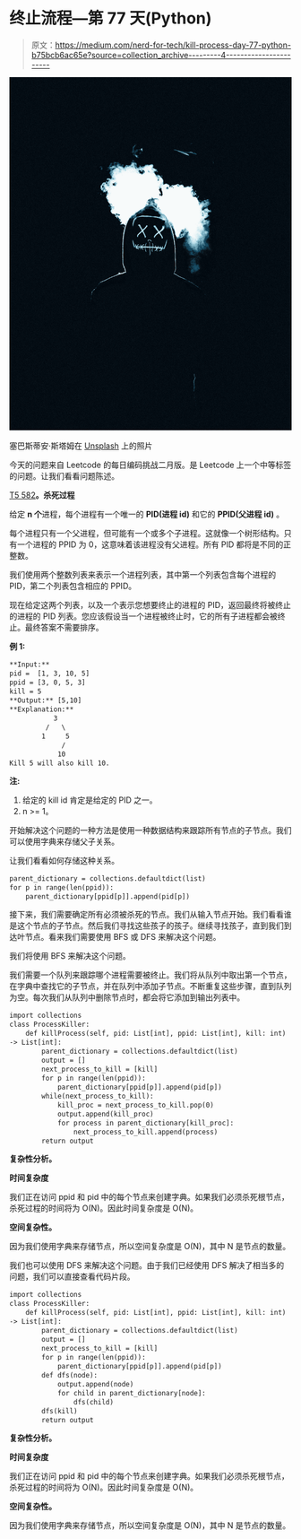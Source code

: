 # 终止流程—第 77 天(Python)

> 原文：<https://medium.com/nerd-for-tech/kill-process-day-77-python-b75bcb6ac65e?source=collection_archive---------4----------------------->

![](img/c36ddff0991c3bc7aa228faff1a3ddcb.png)

塞巴斯蒂安·斯塔姆在 [Unsplash](https://unsplash.com?utm_source=medium&utm_medium=referral) 上的照片

今天的问题来自 Leetcode 的每日编码挑战二月版。是 Leetcode 上一个中等标签的问题。让我们看看问题陈述。

[T5 582](https://leetcode.com/problems/kill-process/)**。杀死过程**

给定 **n 个**进程，每个进程有一个唯一的 **PID(进程 id)** 和它的 **PPID(父进程 id)** 。

每个进程只有一个父进程，但可能有一个或多个子进程。这就像一个树形结构。只有一个进程的 PPID 为 0，这意味着该进程没有父进程。所有 PID 都将是不同的正整数。

我们使用两个整数列表来表示一个进程列表，其中第一个列表包含每个进程的 PID，第二个列表包含相应的 PPID。

现在给定这两个列表，以及一个表示您想要终止的进程的 PID，返回最终将被终止的进程的 PID 列表。您应该假设当一个进程被终止时，它的所有子进程都会被终止。最终答案不需要排序。

**例 1:**

```
**Input:** 
pid =  [1, 3, 10, 5]
ppid = [3, 0, 5, 3]
kill = 5
**Output:** [5,10]
**Explanation:** 
           3
         /   \
        1     5
             /
            10
Kill 5 will also kill 10.
```

**注:**

1.  给定的 kill id 肯定是给定的 PID 之一。
2.  n >= 1。

开始解决这个问题的一种方法是使用一种数据结构来跟踪所有节点的子节点。我们可以使用字典来存储父子关系。

让我们看看如何存储这种关系。

```
parent_dictionary = collections.defaultdict(list)
for p in range(len(ppid)):
    parent_dictionary[ppid[p]].append(pid[p])
```

接下来，我们需要确定所有必须被杀死的节点。我们从输入节点开始。我们看看谁是这个节点的子节点。然后我们寻找这些孩子的孩子。继续寻找孩子，直到我们到达叶节点。看来我们需要使用 BFS 或 DFS 来解决这个问题。

我们将使用 BFS 来解决这个问题。

我们需要一个队列来跟踪哪个进程需要被终止。我们将从队列中取出第一个节点，在字典中查找它的子节点，并在队列中添加子节点。不断重复这些步骤，直到队列为空。每次我们从队列中删除节点时，都会将它添加到输出列表中。

```
import collections
class ProcessKiller:
    def killProcess(self, pid: List[int], ppid: List[int], kill: int) -> List[int]:
        parent_dictionary = collections.defaultdict(list)
        output = []
        next_process_to_kill = [kill]
        for p in range(len(ppid)):
            parent_dictionary[ppid[p]].append(pid[p])
        while(next_process_to_kill):
            kill_proc = next_process_to_kill.pop(0)
            output.append(kill_proc)
            for process in parent_dictionary[kill_proc]:
                next_process_to_kill.append(process)
        return output
```

**复杂性分析。**

**时间复杂度**

我们正在访问 ppid 和 pid 中的每个节点来创建字典。如果我们必须杀死根节点，杀死过程的时间将为 O(N)。因此时间复杂度是 O(N)。

**空间复杂性。**

因为我们使用字典来存储节点，所以空间复杂度是 O(N)，其中 N 是节点的数量。

我们也可以使用 DFS 来解决这个问题。由于我们已经使用 DFS 解决了相当多的问题，我们可以直接查看代码片段。

```
import collections
class ProcessKiller:
    def killProcess(self, pid: List[int], ppid: List[int], kill: int) -> List[int]:
        parent_dictionary = collections.defaultdict(list)
        output = []
        next_process_to_kill = [kill]
        for p in range(len(ppid)):
            parent_dictionary[ppid[p]].append(pid[p])
        def dfs(node):
            output.append(node)
            for child in parent_dictionary[node]:
                dfs(child)
        dfs(kill)
        return output
```

**复杂性分析。**

**时间复杂度**

我们正在访问 ppid 和 pid 中的每个节点来创建字典。如果我们必须杀死根节点，杀死过程的时间将为 O(N)。因此时间复杂度是 O(N)。

**空间复杂性。**

因为我们使用字典来存储节点，所以空间复杂度是 O(N)，其中 N 是节点的数量。
